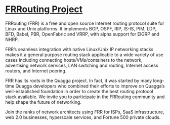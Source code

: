 # **[FRRouting Project](https://frrouting.org/)**

FRRouting (FRR) is a free and open source Internet routing protocol suite for Linux and Unix platforms. It implements BGP, OSPF, RIP, IS-IS, PIM, LDP, BFD, Babel, PBR, OpenFabric and VRRP, with alpha support for EIGRP and NHRP.

FRR’s seamless integration with native Linux/Unix IP networking stacks makes it a general purpose routing stack applicable to a wide variety of use cases including connecting hosts/VMs/containers to the network, advertising network services, LAN switching and routing, Internet access routers, and Internet peering.

FRR has its roots in the Quagga project. In fact, it was started by many long-time Quagga developers who combined their efforts to improve on Quagga’s well-established foundation in order to create the best routing protocol stack available. We invite you to participate in the FRRouting community and help shape the future of networking.

Join the ranks of network architects using FRR for ISPs, SaaS infrastructure, web 2.0 businesses, hyperscale services, and Fortune 500 private clouds.
